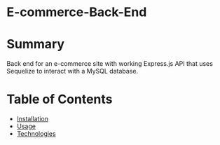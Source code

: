 # E-commerce-Back-End

# Summary

Back end for an e-commerce site with working Express.js API that uses Sequelize to interact with a MySQL database.

# Table of Contents
- [Installation](#installation)
- [Usage](#Usage)
- [Technologies](#technologies)
